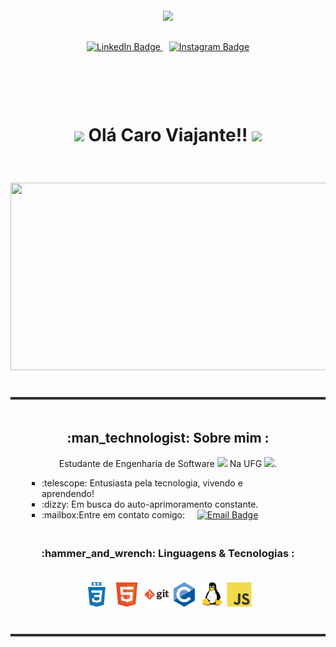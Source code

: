<div id="header" align="center" style="padding-top: 20px; padding-bottom: 20px;">
  <img src="https://media.giphy.com/media/M9gbBd9nbDrOTu1Mqx/giphy.gif" width="100"/>
</div>

<div id="badges" align="center" style="padding-top: 10px; padding-bottom: 20px;">
  <a href="https://www.linkedin.com/in/marcello-ronald-silva-121086258/" style="margin-right: 10px;">
    <img src="https://img.shields.io/badge/LinkedIn-blue?style=for-the-badge&logo=linkedin&logoColor=white" alt="LinkedIn Badge"/>
  </a>
  <a href="https://www.instagram.com/mronald-js">
    <img src="https://img.shields.io/badge/Instagram-red?style=for-the-badge&logo=instagram&logoColor=white" alt="Instagram Badge"/>
  </a>
</div>

<div id="profile-views" align="center" style="padding-bottom: 20px;">
  <img src="https://komarev.com/ghpvc/?username=mronald-js&style=flat-square&color=blue" alt=""/>
</div>

<h1 align="center" style="padding-top: 20px; padding-bottom: 20px;">
  <img src="https://media.giphy.com/media/l0IykOPjEJopboxWw/giphy.gif" width="50px"/>
  Olá Caro Viajante!!
  <img src="https://media.giphy.com/media/l0IykOPjEJopboxWw/giphy.gif" width="50px"/>
</h1>

<div align="center" style="padding-top: 20px; padding-bottom: 20px;">
  <img src="https://media.giphy.com/media/dWesBcTLavkZuG35MI/giphy.gif" width="600" height="300"/>
</div>

<hr style="border-top: 3px solid #333; margin-top: 20px; margin-bottom: 20px;">

<h2 align="center" style="padding-top: 20px;">:man_technologist: Sobre mim :</h2>
<p align="center">
  Estudante de Engenharia de Software <img src="https://media.giphy.com/media/WUlplcMpOCEmTGBtBW/giphy.gif" width="30"> Na UFG <img src="https://media.giphy.com/media/9vUxZ9ShOIb6B2b3ij/giphy.gif" width="30"/>.
  <br>
  <ul align="left" style="list-style-type: square; padding-left: 50px; padding-right: 50px;">
    <li>:telescope: Entusiasta pela tecnologia, vivendo e aprendendo!</li>
    <li>:dizzy: Em busca do auto-aprimoramento constante.</li>
    <li>:mailbox:Entre em contato comigo: &nbsp;&nbsp;&nbsp;&nbsp;<a href="mailto:mronaldjs@gmail.com"><img src="https://img.shields.io/badge/Gmail-D14836?style=for-the-badge&logo=gmail&logoColor=white" alt="Email Badge"/></a></li>
  </ul>
</p>

<h3 align="center" style="padding-top: 20px;">:hammer_and_wrench: Linguagens & Tecnologias :</h3>
<div align="center" style="padding-top: 20px; padding-bottom: 20px;">
  <img src="https://github.com/devicons/devicon/blob/master/icons/css3/css3-plain-wordmark.svg"  title="CSS3" alt="CSS" width="40" height="40"/>&nbsp;
  <img src="https://github.com/devicons/devicon/blob/master/icons/html5/html5-original.svg" title="HTML5" alt="HTML" width="40" height="40"/>&nbsp;
  <img src="https://github.com/devicons/devicon/blob/master/icons/git/git-original-wordmark.svg" title="Git" alt="Git" width="40" height="40"/>
  <img src="https://github.com/devicons/devicon/blob/master/icons/c/c-original.svg" title="C" alt="C" width="40" height="40"/>
  <img src="https://github.com/devicons/devicon/blob/master/icons/linux/linux-original.svg" title="Linux" alt="Linux" width="40" height="40"/>
  <img src="https://github.com/devicons/devicon/blob/master/icons/javascript/javascript-original.svg" title="JavaScript" alt="JavaScript" width="40" height="40"/>
</div>

<hr style="border-top: 3px solid #333; margin-top: 20px; margin-bottom: 20px;">
